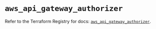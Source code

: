 # `aws_api_gateway_authorizer`

Refer to the Terraform Registry for docs: [`aws_api_gateway_authorizer`](https://registry.terraform.io/providers/hashicorp/aws/5.90.1/docs/resources/api_gateway_authorizer).
